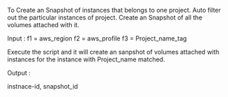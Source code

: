 To Create an Snapshot of instances that belongs to one project.
Auto filter out the particular instances of project.
Create an Snapshot of all the volumes attached with it.

Input :
f1 = aws_region
f2 = aws_profile 
f3 = Project_name_tag


Execute the script and it will create an sanpshot of volumes attached with instances for the instance with Project_name matched.

Output : 

instnace-id, snapshot_id